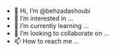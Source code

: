 - 👋 Hi, I’m @behzadashoubi
- 👀 I’m interested in ...
- 🌱 I’m currently learning ...
- 💞️ I’m looking to collaborate on ...
- 📫 How to reach me ...

<!---
behzadashoubi/behzadashoubi is a ✨ special ✨ repository because its `README.md` (this file) appears on your GitHub profile.
You can click the Preview link to take a look at your changes.
--->
